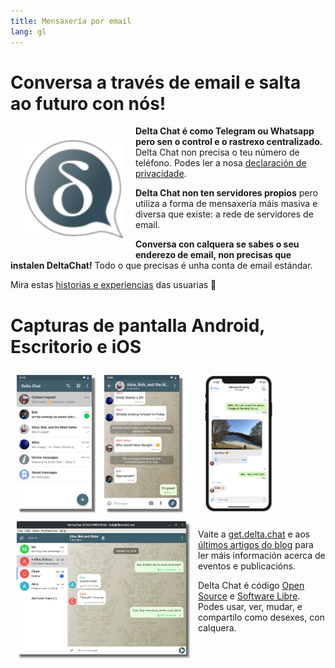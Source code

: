 ```yaml
---
title: Mensaxería por email
lang: gl
---
```


# Conversa a través de email e salta ao futuro con nós!

<img src="../assets/logos/delta-chat.svg" width="160" style="float: left; margin: 20px;" alt="The Delta Chat logo" />

**Delta Chat é como Telegram ou Whatsapp pero sen o control e o rastrexo centralizado.**
Delta Chat non precisa o teu número de teléfono. Podes ler a nosa [declaración de privacidade](gdpr).

**Delta Chat non ten servidores propios** pero utiliza a forma de mensaxería máis masiva e diversa
que existe: a rede de servidores de email.

**Conversa con calquera se sabes o seu enderezo de email, non precisas que instalen DeltaChat!**
Todo o que precisas é unha conta de email estándar.

Mira estas [historias e experiencias](user-voices) das usuarias 📣


# Capturas de pantalla Android, Escritorio e iOS

<img src="../assets/blog/screenshots/2019-12-17-delta-chat-google-play-release-chat-list-light.png" width="120" 
style="float: left; margin: 10px;display: block;box-shadow: 5px 5px 2px #777;" alt="A screenshot of Delta Chat on Android showing chat list" /> 
<img src="../assets/blog/screenshots/2019-12-17-delta-chat-google-play-release-group-light.png" width="120" 
style="float: left; margin: 10px;display: block;box-shadow: 5px 5px 2px #777;" alt="A screenshot of Delta Chat on Android showing a chat" /> 

<img src="../assets/blog/desktop-screenshot.png" width="280" style="float:left; margin: 10px" alt="A screenshot of Delta Chat on desktop" /> 

<img src="../assets/blog/screenshots/2020-01-09-delta-chat-iOS-weekend-group-chat.png" width="110" style="margin: 10px" alt="A screenshot of Delta Chat on IOS" /> 

Vaite a [get.delta.chat](https://get.delta.chat) e aos [últimos artigos do blog](blog)
para ler máis información acerca de eventos e publicacións. 

Delta Chat é código [Open Source](https://en.wikipedia.org/wiki/Open-source_software)
e [Software Libre](https://en.wikipedia.org/wiki/Free_software). Podes usar,
ver, mudar, e compartilo como desexes, con calquera.
